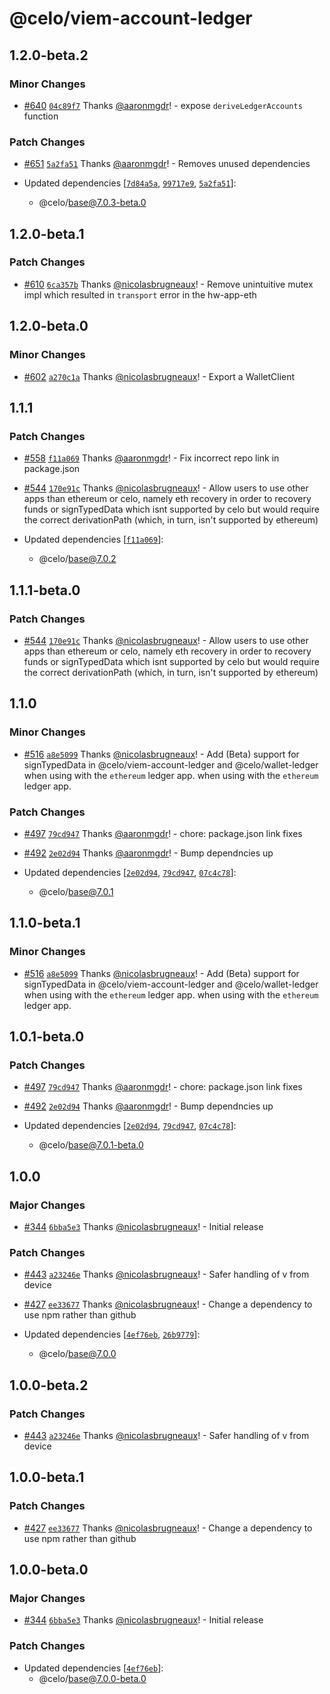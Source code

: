 # @celo/viem-account-ledger

## 1.2.0-beta.2

### Minor Changes

- [#640](https://github.com/celo-org/developer-tooling/pull/640) [`04c89f7`](https://github.com/celo-org/developer-tooling/commit/04c89f739b1056330c5ca287234c9336c19b11e9) Thanks [@aaronmgdr](https://github.com/aaronmgdr)! - expose `deriveLedgerAccounts` function

### Patch Changes

- [#651](https://github.com/celo-org/developer-tooling/pull/651) [`5a2fa51`](https://github.com/celo-org/developer-tooling/commit/5a2fa5196976fffd7c89c804c68b7507e9c48f92) Thanks [@aaronmgdr](https://github.com/aaronmgdr)! - Removes unused dependencies

- Updated dependencies [[`7d84a5a`](https://github.com/celo-org/developer-tooling/commit/7d84a5a9a23f72572999dc17f24d9b70bf6ca9f6), [`99717e9`](https://github.com/celo-org/developer-tooling/commit/99717e93c640e37e4e67020d973a2a13d5af2ac3), [`5a2fa51`](https://github.com/celo-org/developer-tooling/commit/5a2fa5196976fffd7c89c804c68b7507e9c48f92)]:
  - @celo/base@7.0.3-beta.0

## 1.2.0-beta.1

### Patch Changes

- [#610](https://github.com/celo-org/developer-tooling/pull/610) [`6ca357b`](https://github.com/celo-org/developer-tooling/commit/6ca357bfbbb1075d73c2b8000e01db70959e08f5) Thanks [@nicolasbrugneaux](https://github.com/nicolasbrugneaux)! - Remove unintuitive mutex impl which resulted in `transport` error in the hw-app-eth

## 1.2.0-beta.0

### Minor Changes

- [#602](https://github.com/celo-org/developer-tooling/pull/602) [`a270c1a`](https://github.com/celo-org/developer-tooling/commit/a270c1aa0c9d5b282396af8812ea9ddbcb7fec9c) Thanks [@nicolasbrugneaux](https://github.com/nicolasbrugneaux)! - Export a WalletClient

## 1.1.1

### Patch Changes

- [#558](https://github.com/celo-org/developer-tooling/pull/558) [`f11a069`](https://github.com/celo-org/developer-tooling/commit/f11a069b152cb34c18f12b6535f4b217a631079d) Thanks [@aaronmgdr](https://github.com/aaronmgdr)! - Fix incorrect repo link in package.json

- [#544](https://github.com/celo-org/developer-tooling/pull/544) [`170e91c`](https://github.com/celo-org/developer-tooling/commit/170e91cbdcdf6d8e398c423355b78f31d4c9e33c) Thanks [@nicolasbrugneaux](https://github.com/nicolasbrugneaux)! - Allow users to use other apps than ethereum or celo, namely eth recovery in order to recovery funds or signTypedData which isnt supported by celo but would require the correct derivationPath (which, in turn, isn't supported by ethereum)

- Updated dependencies [[`f11a069`](https://github.com/celo-org/developer-tooling/commit/f11a069b152cb34c18f12b6535f4b217a631079d)]:
  - @celo/base@7.0.2

## 1.1.1-beta.0

### Patch Changes

- [#544](https://github.com/celo-org/developer-tooling/pull/544) [`170e91c`](https://github.com/celo-org/developer-tooling/commit/170e91cbdcdf6d8e398c423355b78f31d4c9e33c) Thanks [@nicolasbrugneaux](https://github.com/nicolasbrugneaux)! - Allow users to use other apps than ethereum or celo, namely eth recovery in order to recovery funds or signTypedData which isnt supported by celo but would require the correct derivationPath (which, in turn, isn't supported by ethereum)

## 1.1.0

### Minor Changes

- [#516](https://github.com/celo-org/developer-tooling/pull/516) [`a8e5099`](https://github.com/celo-org/developer-tooling/commit/a8e50990e71f5d45522d11995836fbee820564c1) Thanks [@nicolasbrugneaux](https://github.com/nicolasbrugneaux)! - Add (Beta) support for signTypedData in @celo/viem-account-ledger and @celo/wallet-ledger when using with the `ethereum` ledger app.
  when using with the `ethereum` ledger app.

### Patch Changes

- [#497](https://github.com/celo-org/developer-tooling/pull/497) [`79cd947`](https://github.com/celo-org/developer-tooling/commit/79cd94725582be0c62133e98b922d19ed9c0b5de) Thanks [@aaronmgdr](https://github.com/aaronmgdr)! - chore: package.json link fixes

- [#492](https://github.com/celo-org/developer-tooling/pull/492) [`2e02d94`](https://github.com/celo-org/developer-tooling/commit/2e02d943adb859b3a5b71432d1d232f3dca44733) Thanks [@aaronmgdr](https://github.com/aaronmgdr)! - Bump dependncies up

- Updated dependencies [[`2e02d94`](https://github.com/celo-org/developer-tooling/commit/2e02d943adb859b3a5b71432d1d232f3dca44733), [`79cd947`](https://github.com/celo-org/developer-tooling/commit/79cd94725582be0c62133e98b922d19ed9c0b5de), [`07c4c78`](https://github.com/celo-org/developer-tooling/commit/07c4c7854f419dd07fbf09fe966fb5b378a139d1)]:
  - @celo/base@7.0.1

## 1.1.0-beta.1

### Minor Changes

- [#516](https://github.com/celo-org/developer-tooling/pull/516) [`a8e5099`](https://github.com/celo-org/developer-tooling/commit/a8e50990e71f5d45522d11995836fbee820564c1) Thanks [@nicolasbrugneaux](https://github.com/nicolasbrugneaux)! - Add (Beta) support for signTypedData in @celo/viem-account-ledger and @celo/wallet-ledger when using with the `ethereum` ledger app.
  when using with the `ethereum` ledger app.

## 1.0.1-beta.0

### Patch Changes

- [#497](https://github.com/celo-org/developer-tooling/pull/497) [`79cd947`](https://github.com/celo-org/developer-tooling/commit/79cd94725582be0c62133e98b922d19ed9c0b5de) Thanks [@aaronmgdr](https://github.com/aaronmgdr)! - chore: package.json link fixes

- [#492](https://github.com/celo-org/developer-tooling/pull/492) [`2e02d94`](https://github.com/celo-org/developer-tooling/commit/2e02d943adb859b3a5b71432d1d232f3dca44733) Thanks [@aaronmgdr](https://github.com/aaronmgdr)! - Bump dependncies up

- Updated dependencies [[`2e02d94`](https://github.com/celo-org/developer-tooling/commit/2e02d943adb859b3a5b71432d1d232f3dca44733), [`79cd947`](https://github.com/celo-org/developer-tooling/commit/79cd94725582be0c62133e98b922d19ed9c0b5de), [`07c4c78`](https://github.com/celo-org/developer-tooling/commit/07c4c7854f419dd07fbf09fe966fb5b378a139d1)]:
  - @celo/base@7.0.1-beta.0

## 1.0.0

### Major Changes

- [#344](https://github.com/celo-org/developer-tooling/pull/344) [`6bba5e3`](https://github.com/celo-org/developer-tooling/commit/6bba5e377cded1c8216c5cd1cadeb4b8b764df55) Thanks [@nicolasbrugneaux](https://github.com/nicolasbrugneaux)! - Initial release

### Patch Changes

- [#443](https://github.com/celo-org/developer-tooling/pull/443) [`a23246e`](https://github.com/celo-org/developer-tooling/commit/a23246e82e17424cb22c04cce197eb84a2cac54c) Thanks [@nicolasbrugneaux](https://github.com/nicolasbrugneaux)! - Safer handling of v from device

- [#427](https://github.com/celo-org/developer-tooling/pull/427) [`ee33677`](https://github.com/celo-org/developer-tooling/commit/ee33677287905076daafe39087283fe2434d729e) Thanks [@nicolasbrugneaux](https://github.com/nicolasbrugneaux)! - Change a dependency to use npm rather than github

- Updated dependencies [[`4ef76eb`](https://github.com/celo-org/developer-tooling/commit/4ef76eb174454f60304080d0ef63a859cd8d931b), [`26b9779`](https://github.com/celo-org/developer-tooling/commit/26b9779071ecb0283644412587d5a6d8bd6fd5a0)]:
  - @celo/base@7.0.0

## 1.0.0-beta.2

### Patch Changes

- [#443](https://github.com/celo-org/developer-tooling/pull/443) [`a23246e`](https://github.com/celo-org/developer-tooling/commit/a23246e82e17424cb22c04cce197eb84a2cac54c) Thanks [@nicolasbrugneaux](https://github.com/nicolasbrugneaux)! - Safer handling of v from device

## 1.0.0-beta.1

### Patch Changes

- [#427](https://github.com/celo-org/developer-tooling/pull/427) [`ee33677`](https://github.com/celo-org/developer-tooling/commit/ee33677287905076daafe39087283fe2434d729e) Thanks [@nicolasbrugneaux](https://github.com/nicolasbrugneaux)! - Change a dependency to use npm rather than github

## 1.0.0-beta.0

### Major Changes

- [#344](https://github.com/celo-org/developer-tooling/pull/344) [`6bba5e3`](https://github.com/celo-org/developer-tooling/commit/6bba5e377cded1c8216c5cd1cadeb4b8b764df55) Thanks [@nicolasbrugneaux](https://github.com/nicolasbrugneaux)! - Initial release

### Patch Changes

- Updated dependencies [[`4ef76eb`](https://github.com/celo-org/developer-tooling/commit/4ef76eb174454f60304080d0ef63a859cd8d931b)]:
  - @celo/base@7.0.0-beta.0
